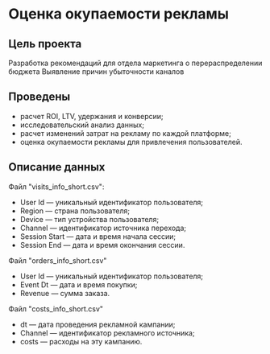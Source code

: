# Оценка окупаемости рекламы

## Цель проекта
Разработка рекомендаций для отдела маркетинга о перераспределении бюджета
Выявление причин убыточности каналов

## Проведены
<ul>
<li> расчет ROI, LTV, удержания и конверсии;</li>
<li> исследовательский анализ данных;</li>
<li> расчет изменений затрат на рекламу по каждой платформе;</li>
<li> оценка окупаемости рекламы для привлечения пользователей.</li>
</ul>

## Описание данных
Файл "visits_info_short.csv":
<ul>
<li>User Id — уникальный идентификатор пользователя;</li>
<li>Region — страна пользователя;</li>
<li>Device — тип устройства пользователя;</li>
<li>Channel — идентификатор источника перехода;</li>
<li>Session Start — дата и время начала сессии;</li>
<li>Session End — дата и время окончания сессии.</li>
</ul>

Файл "orders_info_short.csv"
<ul>
<li>User Id — уникальный идентификатор пользователя;</li>
<li>Event Dt — дата и время покупки;</li>
<li>Revenue — сумма заказа.</li>
</ul>

Файл "costs_info_short.csv"
<ul>
<li>dt — дата проведения рекламной кампании;</li>
<li>Channel — идентификатор рекламного источника;</li>
<li>costs — расходы на эту кампанию.</li>
</ul>